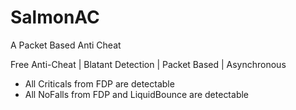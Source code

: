 # SalmonAC
A Packet Based Anti Cheat

Free Anti-Cheat | Blatant Detection | Packet Based | Asynchronous

+ All Criticals from FDP are detectable
+ All NoFalls from FDP and LiquidBounce are detectable